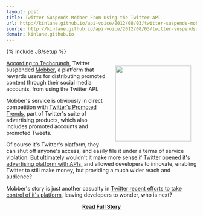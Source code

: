```yaml
---
layout: post
title: Twitter Suspends Mobber From Using the Twitter API
url: http://kinlane.github.io/api-voice/2012/08/03/twitter-suspends-mobber-from-using-the-twitter-api/
source: http://kinlane.github.io/api-voice/2012/08/03/twitter-suspends-mobber-from-using-the-twitter-api/
domain: kinlane.github.io
---
```

{% include JB/setup %}<p><p><a title="Mobber" href="http://www.mobber.net/"><img style="padding: 15px;" src="http://kinlane-productions.s3.amazonaws.com/api-voice/mobber-logo.jpeg" alt="" width="200" align="right" /></a></p>
<p><a href="http://techcrunch.com/2012/08/02/online-flashmob-platform-mobber-suspended-from-twitter-api-for-promoted-trends-copycat/">According to Techcrunch</a>, Twitter suspended <a title="Mobber" href="http://www.mobber.net/">Mobber</a>, a platform that rewards users for distributing promoted content through their social media accounts, from using the Twitter API.</p>
<p>Mobber's service is obviously in direct competition with <a title="Twitter's Promoted Trends" href="https://support.twitter.com/articles/282142-promoted-trends">Twitter's Promoted Trends</a>, part of Twitter's suite of advertising products, which also includes promoted accounts and promoted Tweets.</p>
<p>Of course it's Twitter's platform, they can shut off anyone's access, and easily file it under a terms of service violation.  But ultimately wouldn't it make more sense if <a title="Twitter opened it's advertising platform with APIs" href="http://apievangelist.com/2012/07/29/api-driven-twitter-advertising/">Twitter opened it's advertising platform with APIs,</a> and allowed developers to innovate, enabling Twitter to still make money, but providing a much wider reach and audience?</p>
<p>Mobber's story is just another casualty in <a title="Twitter restricting developer access" href="/2012/06/29/twitter-continues-to-restrict-access-to-our-tweets/">Twitter recent efforts to take control of it's platform</a>, leaving developers to wonder, who is next?</p></p>
<center><p><a href="http://kinlane.github.io/api-voice/2012/08/03/twitter-suspends-mobber-from-using-the-twitter-api/" style='padding:25px; font-sze:18px; font-weight: bold;'>Read Full Story</a></p></center>
